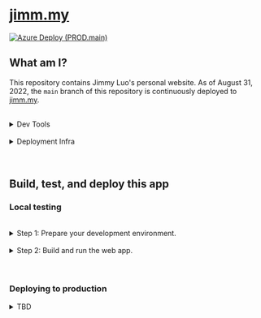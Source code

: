 # [jimm.my](https://jimm.my/)

[![Azure Deploy (PROD.main)](https://github.com/jimmy-zhening-luo/jimmy/actions/workflows/PROD.main.yml/badge.svg)](https://github.com/jimmy-zhening-luo/jimmy/actions/workflows/PROD.main.yml)

## What am I?

This repository contains Jimmy Luo's personal website. As of August 31, 2022, the `main` branch of this repository is continuously deployed to [jimm.my](https://jimm.my/).

<br />

<details>
<summary>Dev Tools</summary>

This is a static web app built on [Node.js](https://nodejs.org/en/) using [SvelteKit](https://kit.svelte.dev), a helper that bundles [Svelte](https://svelte.dev/) and [Vite](https://vitejs.dev).

- **[Svelte](https://svelte.dev/)** enables concise, descriptive, and modular syntax for site content, routing, style, and logic.
- **[Vite](https://vitejs.dev)** provides a self-contained, minimal-config test and build environment, capable of adapting Svelte code into a compact servable static bundle.

The source is written in [TypeScript](https://typescriptlang.org/) and Svelte.

| Key          | Value                                                |
| ------------ | ---------------------------------------------------- |
| Platform     | Windows 11                                           |
| Architecture | amd64                                                |
| IDE          | [Visual Studio Code](https://code.visualstudio.com/) |
| Dependencies | See `package.json`                                   |

</details>

<br />

<details>
<summary>Deployment Infra</summary>

The source contained in this repository's `main` branch is continuously built and deployed to an [Azure Static Web App](https://azure.microsoft.com/en-us/products/app-service/static) instance using [GitHub Actions](https://github.com/features/actions).

| Key                    | Value                                                                                                    |
| ---------------------- | -------------------------------------------------------------------------------------------------------- |
| Cloud Service Provider | Microsoft Azure                                                                                          |
| Cloud App              | [Azure Static Web App](https://azure.microsoft.com/en-us/products/app-service/static)                             |
| CI/CD Connector        | [GitHub Actions](https://github.com/features/actions) |

</details>

<br/>
<br/>

## Build, test, and deploy this app

### Local testing

<br/>

<details>
<summary>Step 1: Prepare your development environment.</summary>

1. If you don't already have Node.js, [install Node.js](https://nodejs.org).

2. Save this Git repository on your local machine.

3. Open a terminal at the root of the repository.

4. Run the following command to install all the required Node.js packages (specified in your project root directory by package.json):

        npm ci

You now have:

- ... all the necessary project files downloaded to your local directory.
- ... all the necessary dependencies installed to locally build and deploy (test) this web app.

</details>

<br/>

<details>
<summary>Step 2: Build and run the web app.</summary>

You can now run this web app's `dev` script, which uses Vite to build a local (unoptimized) static web app bundle and serve the built bundle from your local host machine. It also continuously rebuilds when any code changes are detected, so you can see your changes in real-time.

    npm run dev

</details>

<br/>
<br/>

### Deploying to production

<details>
<summary>TBD</summary>

<br/>

TBD some point in the future.

</details>
